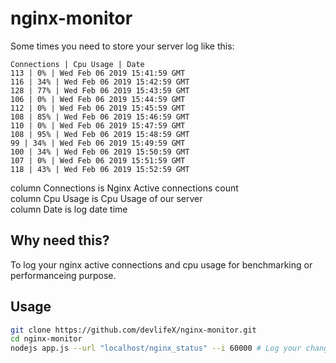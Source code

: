 # nginx-monitor
Some times you need to store your server log like this:

```plain
Connections | Cpu Usage | Date
113 | 0% | Wed Feb 06 2019 15:41:59 GMT
116 | 34% | Wed Feb 06 2019 15:42:59 GMT
128 | 77% | Wed Feb 06 2019 15:43:59 GMT
106 | 0% | Wed Feb 06 2019 15:44:59 GMT
112 | 0% | Wed Feb 06 2019 15:45:59 GMT
108 | 85% | Wed Feb 06 2019 15:46:59 GMT
110 | 0% | Wed Feb 06 2019 15:47:59 GMT
108 | 95% | Wed Feb 06 2019 15:48:59 GMT
99 | 34% | Wed Feb 06 2019 15:49:59 GMT
100 | 34% | Wed Feb 06 2019 15:50:59 GMT
107 | 0% | Wed Feb 06 2019 15:51:59 GMT
118 | 43% | Wed Feb 06 2019 15:52:59 GMT
```
column Connections is Nginx Active connections count  
column Cpu Usage is Cpu Usage of our server  
column Date is log date time  

## Why need this?
To log your nginx active connections and cpu usage for benchmarking or performanceing purpose.  

## Usage
```bash
git clone https://github.com/devlifeX/nginx-monitor.git
cd nginx-monitor
nodejs app.js --url "localhost/nginx_status" --i 60000 # Log your changes in server.log file every 60 seconds
```
